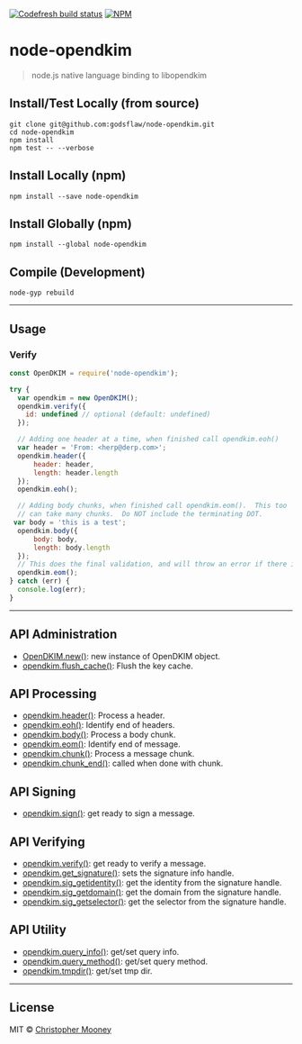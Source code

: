 [![Codefresh build status][cf-img]][cf-url]
[![NPM][npm-img]][npm-url]

# node-opendkim

> node.js native language binding to libopendkim

## Install/Test Locally (from source)

```
git clone git@github.com:godsflaw/node-opendkim.git
cd node-opendkim
npm install
npm test -- --verbose

```

## Install Locally (npm)

```
npm install --save node-opendkim
```

## Install Globally (npm)

```
npm install --global node-opendkim
```

## Compile (Development)

```
node-gyp rebuild

```

---

## Usage

### Verify

```js
const OpenDKIM = require('node-opendkim');

try {
  var opendkim = new OpenDKIM();
  opendkim.verify({
    id: undefined // optional (default: undefined)
  });

  // Adding one header at a time, when finished call opendkim.eoh()
  var header = 'From: <herp@derp.com>';
  opendkim.header({
      header: header,
      length: header.length
  });
  opendkim.eoh();

  // Adding body chunks, when finished call opendkim.eom().  This too
  // can take many chunks.  Do NOT include the terminating DOT.
 var body = 'this is a test';
  opendkim.body({
      body: body,
      length: body.length
  });
  // This does the final validation, and will throw an error if there is one.
  opendkim.eom();
} catch (err) {
  console.log(err);
}
```

---

## API Administration
* [OpenDKIM.new()](https://github.com/godsflaw/node-opendkim/wiki/OpenDKIM.new()): new instance of OpenDKIM object.
* [opendkim.flush_cache()](https://github.com/godsflaw/node-opendkim/wiki/opendkim.flush_cache()): Flush the key cache.

## API Processing
* [opendkim.header()](https://github.com/godsflaw/node-opendkim/wiki/opendkim.header()): Process a header.
* [opendkim.eoh()](https://github.com/godsflaw/node-opendkim/wiki/opendkim.eoh()): Identify end of headers.
* [opendkim.body()](https://github.com/godsflaw/node-opendkim/wiki/opendkim.body()): Process a body chunk.
* [opendkim.eom()](https://github.com/godsflaw/node-opendkim/wiki/opendkim.eom()): Identify end of message.
* [opendkim.chunk()](https://github.com/godsflaw/node-opendkim/wiki/opendkim.chunk()): Process a message chunk.
* [opendkim.chunk_end()](https://github.com/godsflaw/node-opendkim/wiki/opendkim.chunk_end()): called when done with chunk.

## API Signing
* [opendkim.sign()](https://github.com/godsflaw/node-opendkim/wiki/opendkim.sign()): get ready to sign a message.

## API Verifying
* [opendkim.verify()](https://github.com/godsflaw/node-opendkim/wiki/opendkim.verify()): get ready to verify a message.
* [opendkim.get_signature()](https://github.com/godsflaw/node-opendkim/wiki/opendkim.get_signature()): sets the signature info handle.
* [opendkim.sig_getidentity()](https://github.com/godsflaw/node-opendkim/wiki/opendkim.sig_getidentity()): get the identity from the signature handle.
* [opendkim.sig_getdomain()](https://github.com/godsflaw/node-opendkim/wiki/opendkim.sig_getdomain()): get the domain from the signature handle.
* [opendkim.sig_getselector()](https://github.com/godsflaw/node-opendkim/wiki/opendkim.sig_getselector()): get the selector from the signature handle.


## API Utility
* [opendkim.query_info()](https://github.com/godsflaw/node-opendkim/wiki/opendkim.query_info()): get/set query info.
* [opendkim.query_method()](https://github.com/godsflaw/node-opendkim/wiki/opendkim.query_method()): get/set query method.
* [opendkim.tmpdir()](https://github.com/godsflaw/node-opendkim/wiki/opendkim.tmpdir()): get/set tmp dir.

---

## License

MIT © [Christopher Mooney](https://github.com/godsflaw)

[cf-img]: https://g.codefresh.io/api/badges/build?repoOwner=godsflaw&repoName=node-opendkim&branch=dev&pipelineName=node-opendkim&accountName=godsflaw&type=cf-1
[cf-url]: https://g.codefresh.io/repositories/godsflaw/node-opendkim/builds?filter=trigger:build;branch:dev;service:59d2a742525f1c000154fbe8~node-opendkim
[npm-img]: https://nodei.co/npm/node-opendkim.png
[npm-url]: https://www.npmjs.com/package/node-opendkim

